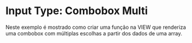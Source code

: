 Input Type: Combobox Multi
===

Neste exemplo é mostrado como criar uma função na VIEW que renderiza uma combobox com múltiplas escolhas a partir dos 
dados de uma array.
